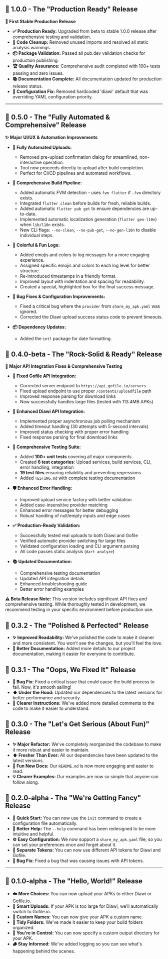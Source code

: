 ## 🎉 1.0.0 - The "Production Ready" Release

**🚀 First Stable Production Release**

-   **✅ Production Ready:** Upgraded from beta to stable 1.0.0 release after comprehensive testing and validation.
-   **🧹 Code Cleanup:** Removed unused imports and resolved all static analysis warnings.
-   **📦 Package Validation:** Passed all pub.dev validation checks for production publishing.
-   **🏆 Quality Assurance:** Comprehensive audit completed with 100+ tests passing and zero issues.
-   **📚 Documentation Complete:** All documentation updated for production release status.
-   **🐛 Configuration Fix:** Removed hardcoded 'diawi' default that was overriding YAML configuration priority.

---

## 🚀 0.5.0 - The "Fully Automated & Comprehensive" Release

**✨ Major UI/UX & Automation Improvements**

-   **🚀 Fully Automated Uploads:**
    -   Removed pre-upload confirmation dialog for streamlined, non-interactive operation.
    -   Tool now proceeds directly to upload after build completion.
    -   Perfect for CI/CD pipelines and automated workflows.

-   **🔧 Comprehensive Build Pipeline:**
    -   Added automatic FVM detection - uses `fvm flutter` if `.fvm` directory exists.
    -   Integrated `flutter clean` before builds for fresh, reliable builds.
    -   Added automatic `flutter pub get` to ensure dependencies are up-to-date.
    -   Implemented automatic localization generation (`flutter gen-l10n`) when `lib/l10n` exists.
    -   New CLI flags: `--no-clean`, `--no-pub-get`, `--no-gen-l10n` to disable individual steps.

-   **🎨 Colorful & Fun Logs:**
    -   Added emojis and colors to log messages for a more engaging experience.
    -   Assigned specific emojis and colors to each log level for better structure.
    -   Re-introduced timestamps in a friendly format.
    -   Improved layout with indentation and spacing for readability.
    -   Created a special, highlighted box for the final success message.

-   **🔧 Bug Fixes & Configuration Improvements:**
    -   Fixed a critical bug where the `provider` from `share_my_apk.yaml` was ignored.
    -   Corrected the Diawi upload success status code to prevent timeouts.

-   **📦 Dependency Updates:**
    -   Added the `intl` package for date formatting.

## 🚀 0.4.0-beta - The "Rock-Solid & Ready" Release

**🎯 Major API Integration Fixes & Comprehensive Testing**

-   **🔧 Fixed Gofile API Integration:** 
    - Corrected server endpoint to `https://api.gofile.io/servers`
    - Fixed upload endpoint to use proper `/contents/uploadfile` path
    - Improved response parsing for download links
    - Now successfully handles large files (tested with 113.4MB APKs)

-   **🔧 Enhanced Diawi API Integration:**
    - Implemented proper asynchronous job polling mechanism
    - Added timeout handling (30 attempts with 5-second intervals)
    - Improved status checking with proper error handling
    - Fixed response parsing for final download links

-   **🧪 Comprehensive Testing Suite:**
    - Added **100+ unit tests** covering all major components
    - Created **6 test categories**: Upload services, build services, CLI, error handling, integration
    - **19 test files** ensuring reliability and preventing regressions
    - Added `TESTING.md` with complete testing documentation

-   **🛡️ Enhanced Error Handling:**
    - Improved upload service factory with better validation
    - Added case-insensitive provider matching
    - Enhanced error messages for better debugging
    - Robust handling of null/empty inputs and edge cases

-   **✅ Production-Ready Validation:**
    - Successfully tested real uploads to both Diawi and Gofile
    - Verified automatic provider switching for large files
    - Validated configuration loading and CLI argument parsing
    - All code passes static analysis (`dart analyze`)

-   **📚 Updated Documentation:**
    - Comprehensive testing documentation
    - Updated API integration details
    - Enhanced troubleshooting guide
    - Better error handling examples

**⚠️ Beta Release Note:** This version includes significant API fixes and comprehensive testing. While thoroughly tested in development, we recommend testing in your specific environment before production use.

## 🚀 0.3.2 - The "Polished & Perfected" Release

-   **✨ Improved Readability:** We've polished the code to make it cleaner and more consistent. You won't see the changes, but you'll feel the love.
-   **📝 Better Documentation:** Added more details to our project documentation, making it easier for everyone to contribute.

## 🚀 0.3.1 - The "Oops, We Fixed It" Release

-   **🐛 Bug Fix:** Fixed a critical issue that could cause the build process to fail. Now, it's smooth sailing!
-   **⬆️ Under the Hood:** Updated our dependencies to the latest versions for better performance and security.
-   **📝 Clearer Instructions:** We've added more detailed comments to the code to make it easier to understand.

## 🚀 0.3.0 - The "Let's Get Serious (About Fun)" Release

-   **✨ Major Refactor:** We've completely reorganized the codebase to make it more robust and easier to maintain.
-   **⬆️ Fresher Than Ever:** All our dependencies have been updated to the latest versions.
-   **📝 Fun New Docs:** Our `README.md` is now more engaging and easier to read.
-   **💡 Clearer Examples:** Our examples are now so simple that anyone can follow along.

## 🎉 0.2.0-alpha - The "We're Getting Fancy" Release

-   **🚀 Quick Start:** You can now use the `init` command to create a configuration file automatically.
-   **🎨 Better Help:** The `--help` command has been redesigned to be more intuitive and helpful.
-   **⚙️ Easy Configuration:** We now support a `share_my_apk.yaml` file, so you can set your preferences once and forget about it.
-   **🔑 Separate Tokens:** You can now use different API tokens for Diawi and Gofile.
-   **🐛 Bug Fix:** Fixed a bug that was causing issues with API tokens.

---

## 🐣 0.1.0-alpha - The "Hello, World!" Release

-   **☁️ More Choices:** You can now upload your APKs to either Diawi or Gofile.io.
-   **🔄 Smart Uploads:** If your APK is too large for Diawi, we'll automatically switch to Gofile.io.
-   **🎨 Custom Names:** You can now give your APK a custom name.
-   **📁 Tidy Folders:** We've made it easier to keep your build folders organized.
-   **📝 You're in Control:** You can now specify a custom output directory for your APK.
-   **🪵 Stay Informed:** We've added logging so you can see what's happening behind the scenes.